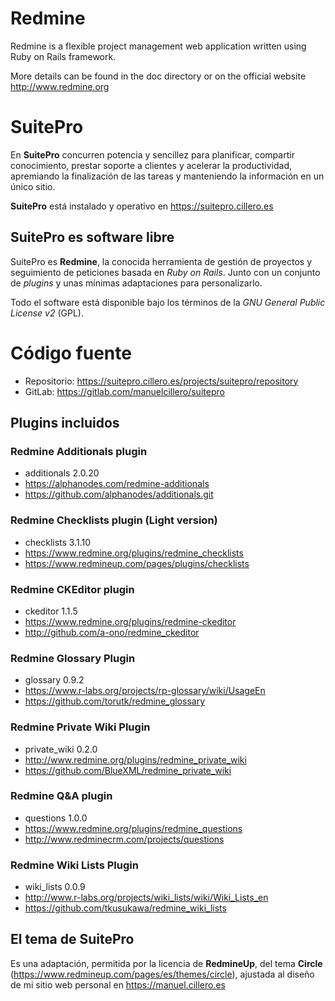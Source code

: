 # Redmine

Redmine is a flexible project management web application written using Ruby on
Rails framework.

More details can be found in the doc directory or on the official website
http://www.redmine.org


# SuitePro

En **SuitePro** concurren potencia y sencillez para planificar, compartir
conocimiento, prestar soporte a clientes y acelerar la productividad, apremiando
la finalización de las tareas y manteniendo la información en un único sitio.

**SuitePro** está instalado y operativo en https://suitepro.cillero.es

## SuitePro es software libre

SuitePro es **Redmine**, la conocida herramienta de gestión de proyectos y
seguimiento de peticiones basada en *Ruby on Rails*. Junto con un conjunto de
*plugins* y unas mínimas adaptaciones para personalizarlo.

Todo el software está disponible bajo los términos de la *GNU General Public
License v2* (GPL).


# Código fuente

  * Repositorio: https://suitepro.cillero.es/projects/suitepro/repository
  * GitLab: https://gitlab.com/manuelcillero/suitepro

## Plugins incluidos

### Redmine Additionals plugin

  * additionals 2.0.20
  * https://alphanodes.com/redmine-additionals
  * https://github.com/alphanodes/additionals.git

### Redmine Checklists plugin (Light version)

  * checklists 3.1.10
  * https://www.redmine.org/plugins/redmine_checklists
  * https://www.redmineup.com/pages/plugins/checklists

### Redmine CKEditor plugin

  * ckeditor 1.1.5
  * https://www.redmine.org/plugins/redmine-ckeditor
  * http://github.com/a-ono/redmine_ckeditor

### Redmine Glossary Plugin

  * glossary 0.9.2
  * https://www.r-labs.org/projects/rp-glossary/wiki/UsageEn
  * https://github.com/torutk/redmine_glossary

### Redmine Private Wiki Plugin

  * private_wiki 0.2.0
  * http://www.redmine.org/plugins/redmine_private_wiki
  * https://github.com/BlueXML/redmine_private_wiki

### Redmine Q&A plugin

  * questions 1.0.0
  * https://www.redmine.org/plugins/redmine_questions
  * http://www.redminecrm.com/projects/questions

### Redmine Wiki Lists Plugin

  * wiki_lists 0.0.9
  * http://www.r-labs.org/projects/wiki_lists/wiki/Wiki_Lists_en
  * https://github.com/tkusukawa/redmine_wiki_lists


## El tema de SuitePro

Es una adaptación, permitida por la licencia de **RedmineUp**, del tema
**Circle** (https://www.redmineup.com/pages/es/themes/circle), ajustada al
diseño de mi sitio web personal en https://manuel.cillero.es
